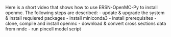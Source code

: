 Here is a short video that shows how to use ERSN-OpenMC-Py to install openmc.
The following steps are described:
    - update & upgrade the system & install requiered packages
    - install miniconda3
    - install prerequisites
    - clone, compile and install openmc
    - download & convert cross sections data from nndc
    - run pincell model script

